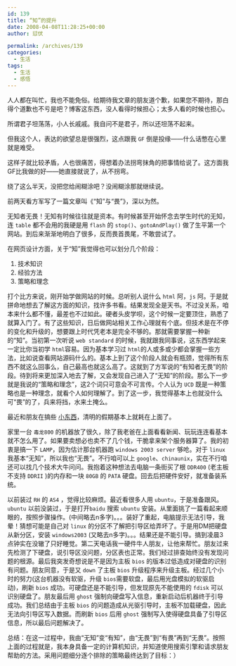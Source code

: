 ```yaml
---
id: 139
title: “知”的提升
date: 2008-04-08T11:28:25+00:00
author: 愆伏

permalink: /archives/139
categories:
  - 生活
tags:
  - 生活
  - 感悟
---
```

人人都在叫忙，我也不能免俗。给期待我文章的朋友道个歉，如果您不期待，那白得个道歉也不亏是吧？博客这东西，没人看得时候担心；太多人看的时候也担心。
  
所谓君子坦荡荡，小人长戚戚。我自问不是君子，所以还坦荡不起来。
  
但我这个人，表达的欲望总是很强烈，这点跟我 `GF` 倒是投缘——什么话憋在心里就是难受。
  
这样子就比较矛盾，人也很痛苦，得想着办法拐弯抹角的把事情给说了。这方面我GF比我做的好——她直接就说了，从不拐弯。
  
绕了这么半天，没把您给闹糊涂吧？没闹糊涂那就继续说。
  
前两天看方军写了一篇文章叫《“知”与“畏”》，深以为然。
  
无知者无畏！无知有时候往往就是资本。有时候甚至开始怀念去学生时代的无知，连 `table` 都不会用的我硬是用 `flash` 的 `stop()`、`gotoAndPlay()` 做了生平第一个网站。到后来渐渐地明白了很多，反而畏首畏尾，不敢尝试了。
  
在网页设计方面，关于“知”我觉得也可以划分几个阶段：

1. 技术知识
2. 经验方法
3. 策略和理念

打个比方来说，刚开始学做网站的时候。总听别人说什么 `html` 阿，`js` 阿。于是就拼命地想去了解这方面的知识，找许多书看。结果发现全是天书。不过没关系，咱本来什么都不懂，最差也不过如此。硬者头皮学呗，这个时候一定要顶住，熟悉了就算入门了。有了这些知识，日后做网站相关工作心理就有个底。但技术是在不停的变化和升级的，想要跟上时代凭老本是完全不够的。那就需要掌握一种新的“知”。当初第一次听说 `web standard` 的时候，我就跟我同事说，这东西学起来一定比你当初学 `html`容易。因为基本学习过 `html`的人或多或少都会掌握一些方法，比如说查看网站源码什么的。基本上到了这个阶段人就会有瓶颈，觉得所有东西不就这么回事么，自己最高也就这么高了。这就到了方军说的“有知者无畏”的阶段。待到将来更加深入地去了解，又会发现自己进入了“无知”的阶段。那么下一步就是我说的“策略和理念”，这2个词只可意会不可言传。个人认为 `UCD` 既是一种策略也是一种理念，就看个人如何理解了。到了这一步，我觉得基本上也就没什么可“畏”的了，兵来将挡，水来土掩么。

最近和朋友在搞些 [小东西](https://www.jiajiabang.com)，清明的假期基本上就耗在上面了。
  
家里一台 `毒龙800` 的机器放了很久，除了我老爸在上面看看新闻、玩玩连连看基本就不怎么用了。如果要卖想必也卖不了几个钱，干脆拿来架个服务器算了。我的初衷是搞一下 `LAMP`，因为估计那台机器跑 `windows 2003 server` 够呛。对于 `linux` 我基本“无知”，所以我也“无畏”。不行咱可以上 `google`、`chinaunix`，实在不行咱还可以找几个技术大牛问问。我抱着这种想法去电脑一条街买了根 `DDR400` (老主板不支持 `DDRII` )的内存和一块 `80GB` 的 `PATA` 硬盘。回去后把硬件安好，就准备装系统。
  
以前装过 `RH` 的 `AS4` ，觉得比较麻烦。最近看很多人用 `ubuntu`，于是准备跟风。`ubuntu` 以前没装过，于是打开`baidu` 搜索 `ubuntu` 安装。从里面挑了一篇看起来顺眼的，按照步骤操作。(中间略去n多字)。。。装好了重起，电脑提示无法引导，我晕！猜想可能是自己对 `linux` 的分区不了解把引导区给弄坏了。于是用DM把硬盘从新分区，安装 `windows2003` (又略去n多字)。。。结果还是不能引导。搞到凌晨3点钟实在没辙了只好睡觉。第二天电话我一硬件牛人朋友，让他来帮忙。朋友过来先检测了下硬盘，说引导区没问题，分区表也正常。我们经过排查始终没有发现问题的根源。最后我突发奇想说是不是因为主板 `bios` 的版本过低造成对硬盘的识别有问题。朋友同意，于是又 `down` 了主板 `bios` 升级程序来升级主板。经过几个小时的努力(这台机器没有软驱，升级 `bios`需要软盘，最后用光盘模拟的软驱启动)，刷新 `bios` 成功。可硬盘还是不能引导，但发现原先不能使用的  `fdisk` 可以识别硬盘了。朋友最后用 `ghost` 强制向硬盘写入信息，重新启动后机器终于引导成功。我们总结由于主板 `bios` 的问题造成从光驱引导时，主板不加载硬盘，因此无法向引导区写入数据。而刷新 `bios` 后用 `ghost` 强制写入使得硬盘具备了引导区信息，所以最后问题解决了。

总结：在这一过程中，我由“无知”变“有知”，由“无畏”到“有畏”再到“无畏”。按照上面的过程就是，我本身具备一定的计算机知识，并知道使用搜索引擎和请求朋友帮助的方法。采用问题细分逐个排除的策略最终达到了目标：）